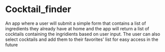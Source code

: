 # Cocktail_finder
An app where a user will submit a simple form that contains a list of ingredients they already have at home and the app will return a list of cocktails containing the ingridients based on user input. The user can also select cocktails and add them to their favorites' list for easy access in the future

